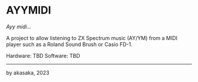 # AYYMIDI

*Ayy midi...*

A project to allow listening to ZX Spectrum music (AY/YM) from a MIDI player such as a Roland Sound Brush or Casio FD-1.

Hardware: TBD
Software: TBD

----

by akasaka, 2023
